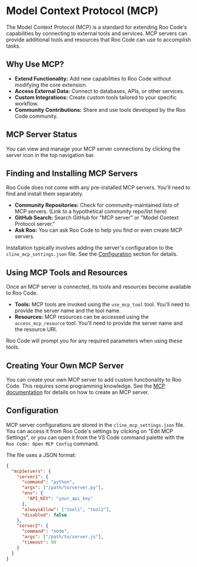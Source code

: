 # Model Context Protocol (MCP)

The Model Context Protocol (MCP) is a standard for extending Roo Code's capabilities by connecting to external tools and services.  MCP servers can provide additional tools and resources that Roo Code can use to accomplish tasks.

## Why Use MCP?

*   **Extend Functionality:** Add new capabilities to Roo Code without modifying the core extension.
*   **Access External Data:** Connect to databases, APIs, or other services.
*   **Custom Integrations:** Create custom tools tailored to your specific workflow.
*   **Community Contributions:** Share and use tools developed by the Roo Code community.

## MCP Server Status

You can view and manage your MCP server connections by clicking the server icon in the top navigation bar.

## Finding and Installing MCP Servers

Roo Code does not come with any pre-installed MCP servers.  You'll need to find and install them separately.

*   **Community Repositories:**  Check for community-maintained lists of MCP servers.  (Link to a hypothetical community repo/list here)
*   **GitHub Search:** Search GitHub for "MCP server" or "Model Context Protocol server."
*   **Ask Roo:**  You can ask Roo Code to help you find or even create MCP servers.

Installation typically involves adding the server's configuration to the `cline_mcp_settings.json` file.  See the [Configuration](#configuration) section for details.

## Using MCP Tools and Resources

Once an MCP server is connected, its tools and resources become available to Roo Code.

*   **Tools:**  MCP tools are invoked using the `use_mcp_tool` tool.  You'll need to provide the server name and the tool name.
*   **Resources:** MCP resources can be accessed using the `access_mcp_resource` tool.  You'll need to provide the server name and the resource URI.

Roo Code will prompt you for any required parameters when using these tools.

## Creating Your Own MCP Server

You can create your own MCP server to add custom functionality to Roo Code.  This requires some programming knowledge.  See the [MCP documentation](https://github.com/modelcontextprotocol) for details on how to create an MCP server.

## Configuration

MCP server configurations are stored in the `cline_mcp_settings.json` file. You can access it from Roo Code's settings by clicking on "Edit MCP Settings", or you can open it from the VS Code command palette with the `Roo Code: Open MCP Config` command.

The file uses a JSON format:

```json
{
  "mcpServers": {
    "server1": {
      "command": "python",
      "args": ["/path/to/server.py"],
      "env": {
        "API_KEY": "your_api_key"
      },
      "alwaysAllow": ["tool1", "tool2"],
      "disabled": false
    },
    "server2": {
      "command": "node",
      "args": ["/path/to/server.js"],
      "timeout": 90
    }
  }
}